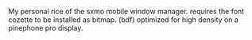 My personal rice of the sxmo mobile window manager.
requires the font cozette to be installed as bitmap. (bdf)
optimized for high density on a pinephone pro display.
